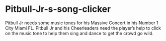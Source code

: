 # Pitbull-Jr-s-song-clicker
 Pitbull Jr needs some music tones for his Massive Concert in his Number 1 City Miami FL. Pitbull Jr and his Cheerleaders need the player’s help to click on the music tone to help them sing and dance to get the crowd go wild. 
